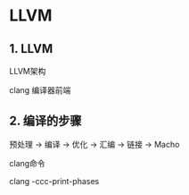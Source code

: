 # LLVM

## 1. LLVM

LLVM架构


clang 编译器前端

## 2. 编译的步骤

预处理 -> 编译 -> 优化 -> 汇编 -> 链接 -> Macho

clang命令

clang -ccc-print-phases